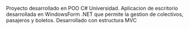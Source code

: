 Proyecto desarrollado en POO C# Universidad. Aplicacion de escritorio desarrollada en WindowsForm .NET que permite la gestion de colectivos, pasajeros y boletos. Desarrollado con estructura MVC
